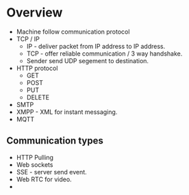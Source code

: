 # Overview
- Machine follow communication protocol
- TCP / IP
  - IP - deliver packet from IP address to IP address.
  - TCP - offer reliable communication / 3 way handshake.
  - Sender send UDP segement to destination.
- HTTP protocol
  - GET
  - POST 
  - PUT
  - DELETE
- SMTP
- XMPP - XML for instant messaging.
- MQTT

## Communication types
- HTTP Pulling
- Web sockets
- SSE - server send event.
- Web RTC for video. 
- 